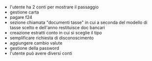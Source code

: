 - l'utente ha 2 conti per mostrare il passaggio
- gestione carta 
- pagare f24
- sezione chiamata "documenti tasse" in cui a seconda del modello di tasse scelto e dell'anno restituisce doc bancari
- creazione estratti conto in cui si sceglie il tipo
- semplificare richiesta di disconoscimento
- aggiungere cambio valute 
- gestione della password
- l'utente può avere diversi conti 
